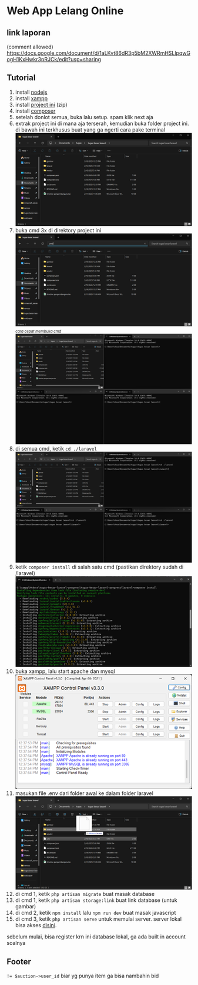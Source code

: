 # **Web App Lelang Online**
## **link laporan**  
(comment allowed)
https://docs.google.com/document/d/1aLKvt86dR3p5bM2XWRmHSLlpqwGogH1KxHwkr3pRJCk/edit?usp=sharing  
  
## **Tutorial**  
  1. install <a href="https://nodejs.org/dist/v22.14.0/node-v22.14.0-x64.msi">nodejs</a>  
  2. install <a href="https://sourceforge.net/projects/xampp/files/XAMPP%20Windows/8.0.30/xampp-windows-x64-8.0.30-0-VS16-installer.exe">xampp</a>  
  3. install <a href="https://github.com/ujangPNG/tugas-besar-laravel/archive/refs/heads/master.zip/">project ini</a> (zip)  
  4. install <a href="https://getcomposer.org/Composer-Setup.exe">composer</a>
  6. setelah donlot semua, buka lalu setup. spam klik next aja
  7. extrak project ini di mana aja terserah, kemudian buka folder project ini. di bawah ini terkhusus buat yang ga ngerti cara pake terminal  
  ![Logo](gambar/folder.png)    
  8. buka cmd 3x di direktory project ini  
  ![Logo](gambar/cmd.png)<i style="font-size:10px;">cara cepat membuka cmd</i>  
  ![Logo](gambar/3%20cmd.png)    
  9. di semua cmd, ketik ```cd ./laravel```  
  ![Logo](gambar/cd%20laravel.png)    
  10. ketik ```composer install``` di salah satu cmd (pastikan direktory sudah di /laravel)
  ![Logo](gambar/composer.jpg)    
  11. buka xampp, lalu start apache dan mysql  
  ![Logo](gambar/xampp.png)    
  12. masukan file .env dari folder awal ke dalam folder laravel
  ![Logo](gambar/moveenv.png)
  12. di cmd 1, ketik ```php artisan migrate``` buat masak database
  13. di cmd 1, ketik ```php artisan storage:link``` buat link database (untuk gambar)
  14. di cmd 2, ketik ```npm install``` lalu ```npm run dev``` buat masak javascript  
  15. di cmd 3, ketik ```php artisan serve``` untuk memulai server. server lokal bisa akses <a href="http://127.0.0.1:8000/">disini</a>.  
  
  
sebelum mulai, bisa register krn ini database lokal, ga ada built in account soalnya  
  
## Footer  
```!= $auction->user_id``` biar yg punya item ga bisa nambahin bid